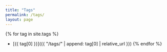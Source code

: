 ```yaml
---
title: "Tags"
permalink: /tags/
layout: page
---
```

{% for tag in site.tags %}
- [{{ tag[0] }}]({{ "/tags/" | append: tag[0] | relative_url }})
{% endfor %}

